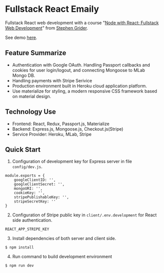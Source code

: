 # Fullstack React Emaily
Fullstack React web development with a course "[Node with React: Fullstack Web Development](https://www.udemy.com/node-with-react-fullstack-web-development)" from [Stephen Grider](https://github.com/StephenGrider).

See demo [here](https://limitless-forest-85384.herokuapp.com/).

## Feature Summarize
- Authentication with Google OAuth. Handling Passport callbacks and cookies for user login/logout, and connecting Mongoose to MLab Mongo DB.
- Handling payments with Stripe Serivice
- Production environment built in Heroku cloud application platform. 
- Use materialize for styling, a modern responsive CSS framework based on material design.

## Technology Use
- Frontend: React, Redux, Passport.js, Materialize 
- Backend: Express.js, Mongoose.js, Checkout.js(Stripe) 
- Service Provider: Heroku, MLab, Stripe

## Quick Start
1. Configuration of development key for Express server in file `config/dev.js`.
```
module.exports = {
    googleClientID: '',
    googleClientSecret: '',
    mongoURI: '',
    cookieKey: '',
    stripePublishableKey: '',
    stripeSecretKey: ''
}
```
2. Configuration of Stripe public key in `client/.env.development` for React side authentication.
```
REACT_APP_STRIPE_KEY
```
3. Install dependencies of both server and client side. 
```
$ npm install
```
4. Run command to build development environment 
```
$ npm run dev
```

